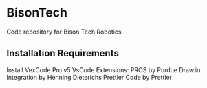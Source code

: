 # BisonTech

Code repository for Bison Tech Robotics

## Installation Requirements

Install VexCode Pro v5
VsCode Extensions:
PROS by Purdue
Draw.io Integration by Henning Dieterichs
Prettier Code by Prettier
